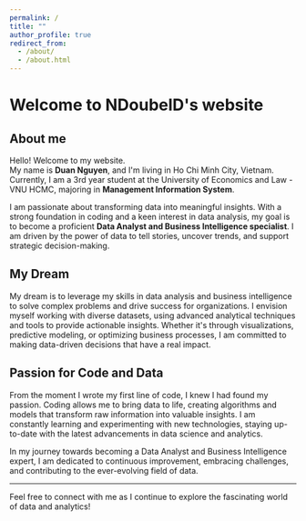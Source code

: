 ```yaml
---
permalink: /
title: ""
author_profile: true
redirect_from: 
  - /about/
  - /about.html
---
```


# Welcome to NDoubelD's website

## About me

Hello! Welcome to my website.  
My name is **Duan Nguyen**, and I'm living in Ho Chi Minh City, Vietnam. Currently, I am a 3rd year student at the University of Economics and Law - VNU HCMC, majoring in **Management Information System**.

I am passionate about transforming data into meaningful insights. With a strong foundation in coding and a keen interest in data analysis, my goal is to become a proficient **Data Analyst and Business Intelligence specialist**. I am driven by the power of data to tell stories, uncover trends, and support strategic decision-making.

## My Dream

My dream is to leverage my skills in data analysis and business intelligence to solve complex problems and drive success for organizations. I envision myself working with diverse datasets, using advanced analytical techniques and tools to provide actionable insights. Whether it's through visualizations, predictive modeling, or optimizing business processes, I am committed to making data-driven decisions that have a real impact.

## Passion for Code and Data

From the moment I wrote my first line of code, I knew I had found my passion. Coding allows me to bring data to life, creating algorithms and models that transform raw information into valuable insights. I am constantly learning and experimenting with new technologies, staying up-to-date with the latest advancements in data science and analytics.

In my journey towards becoming a Data Analyst and Business Intelligence expert, I am dedicated to continuous improvement, embracing challenges, and contributing to the ever-evolving field of data.

---

Feel free to connect with me as I continue to explore the fascinating world of data and analytics!
